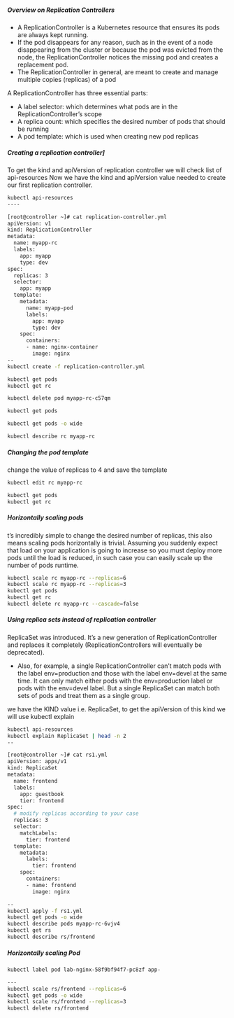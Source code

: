 
##### Overview on Replication Controllers
- A ReplicationController is a Kubernetes resource that ensures its pods are always kept running.
- If the pod disappears for any reason, such as in the event of a node disappearing from the cluster or because the pod was evicted from the node, the ReplicationController notices the missing pod and creates a replacement pod.
- The ReplicationController in general, are meant to create and manage multiple copies (replicas) of a pod

A ReplicationController has three essential parts:

- A label selector: which determines what pods are in the ReplicationController’s scope
- A replica count: which specifies the desired number of pods that should be running
- A pod template: which is used when creating new pod replicas

##### Creating a replication controller]
To get the kind and apiVersion of replication controller we will check list of api-resources
Now we have the kind and apiVersion value needed to create our first replication controller.

``````sh
kubectl api-resources
----

[root@controller ~]# cat replication-controller.yml
apiVersion: v1
kind: ReplicationController
metadata:
  name: myapp-rc
  labels:
    app: myapp
    type: dev
spec:
  replicas: 3
  selector:
    app: myapp
  template:
    metadata:
      name: myapp-pod
      labels:
        app: myapp
        type: dev
    spec:
      containers:
      - name: nginx-container
        image: nginx
--
kubectl create -f replication-controller.yml

kubectl get pods
kubectl get rc

kubectl delete pod myapp-rc-c57qm

kubectl get pods

kubectl get pods -o wide

kubectl describe rc myapp-rc
``````

##### Changing the pod template
change the value of replicas to 4 and save the template
``````sh
kubectl edit rc myapp-rc

kubectl get pods
kubectl get rc

``````
##### Horizontally scaling pods
t’s incredibly simple to change the desired number of replicas, this also means scaling pods horizontally is trivial.
Assuming you suddenly expect that load on your application is going to increase so you must deploy more pods until the load is reduced, in such case you can easily scale up the number of pods runtime.

``````sh
kubectl scale rc myapp-rc --replicas=6
kubectl scale rc myapp-rc --replicas=3
kubectl get pods
kubectl get rc
kubectl delete rc myapp-rc --cascade=false

``````
##### Using replica sets instead of replication controller
ReplicaSet was introduced. It’s a new generation of ReplicationController and replaces it completely (ReplicationControllers will eventually be deprecated).

- Also, for example, a single ReplicationController can’t match pods with the label env=production and those with the label env=devel at the same time. It can only match either pods with the env=production label or pods with the env=devel label. But a single ReplicaSet can match both sets of pods and treat them as a single group.

we have the KIND value i.e. ReplicaSet, to get the apiVersion of this kind we will use kubectl explain
``````sh
kubectl api-resources
kubectl explain ReplicaSet | head -n 2
--

[root@controller ~]# cat rs1.yml
apiVersion: apps/v1
kind: ReplicaSet
metadata:
  name: frontend
  labels:
    app: guestbook
    tier: frontend
spec:
  # modify replicas according to your case
  replicas: 3
  selector:
    matchLabels:
      tier: frontend
  template:
    metadata:
      labels:
        tier: frontend
    spec:
      containers:
      - name: frontend
        image: nginx

--
kubectl apply -f rs1.yml
kubectl get pods -o wide
kubectl describe pods myapp-rc-6vjv4
kubectl get rs
kubectl describe rs/frontend
``````

##### Horizontally scaling Pod
``````sh
kubectl label pod lab-nginx-58f9bf94f7-pc8zf app-

---
kubectl scale rs/frontend --replicas=6
kubectl get pods -o wide
kubectl scale rs/frontend --replicas=3
kubectl delete rs/frontend
``````
